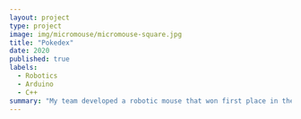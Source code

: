 ```yaml
---
layout: project
type: project
image: img/micromouse/micromouse-square.jpg
title: "Pokedex"
date: 2020
published: true
labels:
  - Robotics
  - Arduino
  - C++
summary: "My team developed a robotic mouse that won first place in the 2015 UH Micromouse competition."
---
```

